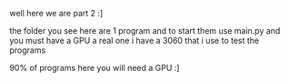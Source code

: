 well here we are part 2 :]

the folder you see here are 1 program and to start them use main.py   and you must have a GPU  a real one i have a 3060 that i use to test the programs 

90%  of programs here you will need a GPU   :]
